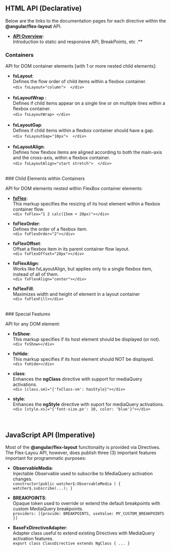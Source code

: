## HTML API (Declarative)

Below are the links to the documentation pages for each directive within the **@angular/flex-layout** API.

*  **[API Overview](https://github.com/angular/flex-layout/wiki/API-Overview)**: <br/>Introduction to static and responsive API, BreakPoints, etc .**<br/>

### Containers

API for DOM container elements [with 1 or more nested child elements]:

* **fxLayout**: <br/>Defines the flow order of child items within a flexbox container.<br/>`<div fxLayout="column">  </div>`<br/>&nbsp;
* **fxLayoutWrap**  : <br/>Defines if child items appear on a single line or on multiple lines within a flexbox container.<br/>`<div fxLayoutWrap> </div>`<br/>&nbsp;
* **fxLayoutGap**:<br/>Defines if child items within a flexbox container should have a gap. <br/>`<div fxLayoutGap="10px">  </div>`<br/>&nbsp;
* **fxLayoutAlign**:<br/>Defines how flexbox items are aligned according to both the main-axis and the cross-axis, within a flexbox container. <br/>`<div fxLayoutAlign="start stretch">  </div>`


<br/>
### Child Elements within Containers

API for DOM elements nested within FlexBox container elements:

* **[fxFlex](https://github.com/angular/flex-layout/wiki/fxFlex-API)**: <br/>This markup specifies the resizing of its host element within a flexbox container flow.<br/>`<div fxFlex="1 2 calc(15em + 20px)"></div>`

* **fxFlexOrder**: <br/>Defines the order of a flexbox item. <br/>`<div fxFlexOrder="2"></div>`

* **fxFlexOffset**: <br/>Offset a flexbox item in its parent container flow layout. <br/>`<div fxFlexOffset="20px"></div>`

* **fxFlexAlign**: <br/>Works like fxLayoutAlign, but applies only to a single flexbox item, instead of all of them. <br/>`<div fxFlexAlign="center"></div>`

* **fxFlexFill**: <br/> Maximizes width and height of element in a layout container <br/>`<div fxFlexFill></div>`


<br/>
### Special Features

API for any DOM element:

* **fxShow**: <br/>This markup specifies if its host element should be displayed (or not).<br/>`<div fxShow></div>`

* **fxHide**: <br/>This markup specifies if its host element should NOT be displayed.<br/>`<div fxHide></div>`

* **class**: <br/>Enhances the **ngClass** directive with support for mediaQuery activations. <br/>`<div [class.sm]="{'fxClass-sm': hasStyle}"></div>`

* **style**: <br/>Enhances the **ngStyle** directive with suport for mediaQuery activations. <br/>`<div [style.xs]="{'font-size.px': 10, color: 'blue'}"></div>`


<br/>

## JavaScript API (Imperative)

Most of the **@angular/flex-layout** functionality is provided via Directives. The Flex-Layou API, however, does publish three (3) important features important for programmatic purposes:

* **ObservableMedia**: <br/> Injectable Observable used to subscribe to MediaQuery activation changes.<br/>
`constructor(public watcher$:ObservableMedia ) { watcher$.subscribe(...); }`

* **BREAKPOINTS**: <br/> Opaque token used to override or extend the default breakpoints with custom MediaQuery breakpoints.<br/> `providers: [{provide: BREAKPOINTS, useValue: MY_CUSTOM_BREAKPOINTS }]`

* **BaseFxDirectiveAdapter**: <br/> Adapter class useful to extend existing Directives with MediaQuery activation features. <br/> `export class ClassDirective extends NgClass { ... }` 